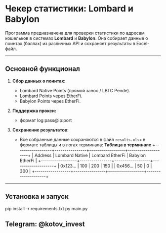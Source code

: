 # **Чекер статистики: Lombard и Babylon**

Программа предназначена для проверки статистики по адресам кошельков в системах **Lombard** и **Babylon**. Она собирает данные о поинтах (баллах) из различных API и сохраняет результаты в Excel-файл.

---

## **Основной функционал**
1. **Сбор данных о поинтах:**
   - Lombard Native Points (прямой занос / LBTC Pende).
   - Lombard Points через EtherFi.
   - Babylon Points через EtherFi.

2. **Поддержка прокси:**
   - формат log:pass@ip:port

3. **Сохранение результатов:**
   - Все собранные данные сохраняются в файл `results.xlsx` в формате таблицы и в логах терминала:
**Таблица в терминале**
+------------------+----------------+------------------+--------------------+
| Address          | Lombard Native | Lombard EtherFi  | Babylon EtherFi   |
+------------------+----------------+------------------+--------------------+
| 0x123...         | 100            | 200              | 150                |
| 0x456...         | 50             | 0                | 300                |
+------------------+----------------+------------------+--------------------+

---

## **Установка и запуск**

pip install -r requirements.txt
py main.py

## **Telegram: @kotov_invest**
